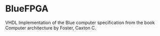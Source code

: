 # BlueFPGA
VHDL Implementation of the Blue computer specification from the book Computer architecture by Foster, Caxton C.
